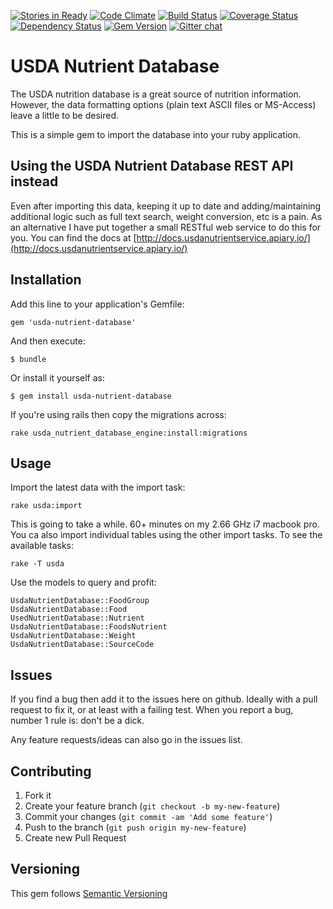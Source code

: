 [![Stories in Ready](https://badge.waffle.io/mattbeedle/usda-nutrient-database.png?label=ready)](https://waffle.io/mattbeedle/usda-nutrient-database)
[![Code
Climate](https://codeclimate.com/github/mattbeedle/usda-nutrient-database.png)](https://codeclimate.com/github/mattbeedle/usda-nutrient-database)
[![Build
Status](https://travis-ci.org/mattbeedle/usda-nutrient-database.png?branch=master)](https://travis-ci.org/mattbeedle/usda-nutrient-database)
[![Coverage
Status](https://coveralls.io/repos/mattbeedle/usda-nutrient-database/badge.png)](https://coveralls.io/r/mattbeedle/usda-nutrient-database)
[![Dependency
Status](https://gemnasium.com/mattbeedle/usda-nutrient-database.png)](https://gemnasium.com/mattbeedle/usda-nutrient-database)
[![Gem
Version](https://badge.fury.io/rb/usda-nutrient-database.png)](http://badge.fury.io/rb/usda-nutrient-database)
[![Gitter
chat](https://badges.gitter.im/mattbeedle/usda-nutrient-database.png)](https://gitter.im/mattbeedle/usda-nutrient-database)

# USDA Nutrient Database

The USDA nutrition database is a great source of nutrition information. However,
the data formatting options (plain text ASCII files or MS-Access) leave a little
to be desired.

This is a simple gem to import the database into your ruby application.

## Using the USDA Nutrient Database REST API instead

Even after importing this data, keeping it up to date and adding/maintaining
additional logic such as full text search, weight conversion, etc is a pain. As
an alternative I have put together a small RESTful web service to do this for you.
You can find the docs at
[http://docs.usdanutrientservice.apiary.io/](http://docs.usdanutrientservice.apiary.io/)

## Installation

Add this line to your application's Gemfile:

    gem 'usda-nutrient-database'

And then execute:

    $ bundle

Or install it yourself as:

    $ gem install usda-nutrient-database

If you're using rails then copy the migrations across:
```
rake usda_nutrient_database_engine:install:migrations
```

## Usage

Import the latest data with the import task:
```
rake usda:import
```
This is going to take a while. 60+ minutes on my 2.66 GHz i7 macbook pro. You ca
also import individual tables using the other import tasks. To see the available
tasks:
```
rake -T usda
```

Use the models to query and profit:
```
UsdaNutrientDatabase::FoodGroup
UsdaNutrientDatabase::Food
UsedNutrientDatabase::Nutrient
UsdaNutrientDatabase::FoodsNutrient
UsdaNutrientDatabase::Weight
UsdaNutrientDatabase::SourceCode
```

## Issues

If you find a bug then add it to the issues here on github. Ideally with a pull
request to fix it, or at least with a failing test. When you report a bug,
number 1 rule is: don't be a dick.

Any feature requests/ideas can also go in the issues list.

## Contributing

1. Fork it
2. Create your feature branch (`git checkout -b my-new-feature`)
3. Commit your changes (`git commit -am 'Add some feature'`)
4. Push to the branch (`git push origin my-new-feature`)
5. Create new Pull Request

## Versioning

This gem follows [Semantic Versioning](http://semver.org)
